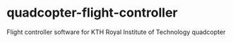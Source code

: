 # quadcopter-flight-controller
Flight controller software for KTH Royal Institute of Technology quadcopter 
